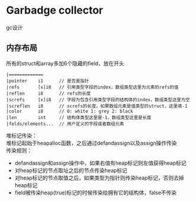 # Garbadge collector
gc设计
## 内存布局
所有的struct和array多加6个隐藏的field，放在开头
```
|=============
|pointer    i1      // 是否是指针
|refs       [x]i8   // 引用类型字段的index，数组类型这里为元素的refs的值
|reflen     i8      // refs的长度
|screfs     [x]i8   // 字段为包含引用类型字段的结构体的index，数组类型这里为空
|screflen   i8      // screfs的长度，如果数组元素是值类型的struct，这里填-1
|color      i8      // 0: white 1: grey 2: black
|len        int     // 结构体类型这里是-1，数组类型这里是长度
|felds/elements...  // 用户定义的字段或者数组元素
```
堆标记传染：  
堆标记起始于heapalloc函数，之后通过defandassign以及assign操作传染  
传染规则：  
- defandassign和assign操作中，如果右值有heap标记则左值获得heap标记
- 对heap标记的节点取址之后的节点传染heap标记
- 对heap标记的节点取值之后，如果类型为指针则传染heap标记，否则去掉heap标记
- field被传染heap(true)标记的时候传染给拥有它的结构体，false不传染

